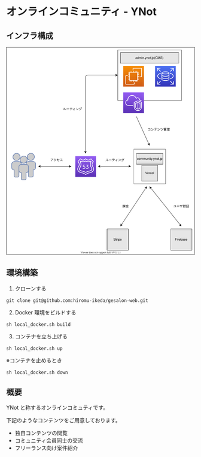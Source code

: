# オンラインコミュニティ - YNot

## インフラ構成

![](./infra.drawio.svg)

## 環境構築

1. クローンする

```
git clone git@github.com:hiromu-ikeda/gesalon-web.git
```

2. Docker 環境をビルドする

```
sh local_docker.sh build
```

3. コンテナを立ち上げる

```
sh local_docker.sh up
```

※コンテナを止めるとき

```
sh local_docker.sh down
```

## 概要

YNot と称するオンラインコミュティです。

下記のようなコンテンツをご用意しております。

- 独自コンテンツの閲覧
- コミュニティ会員同士の交流
- フリーランス向け案件紹介
